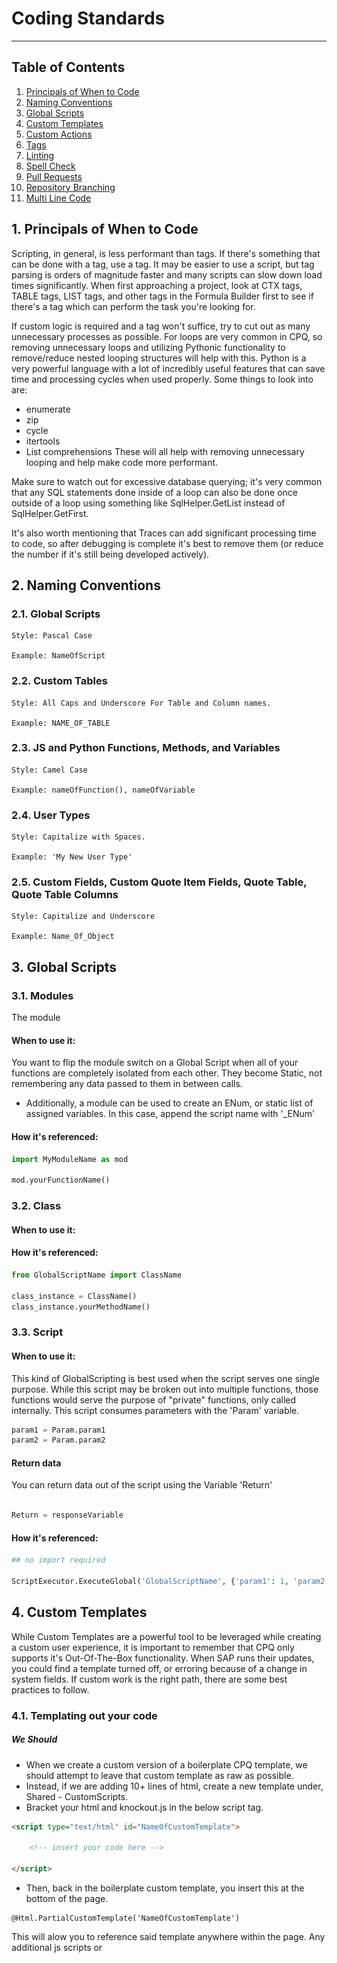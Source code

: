 # Coding Standards
---
## Table of Contents

1. [Principals of When to Code](#principals-of-when-to-code)
2. [Naming Conventions](#naming-conventions)
3. [Global Scripts](#global-scripts)
4. [Custom Templates](#custom-templates)
5. [Custom Actions](#custom-actions)
6. [Tags](#tags)
7. [Linting](#linting)
8. [Spell Check](#spell-check)
9. [Pull Requests](#pull-requests)
10. [Repository Branching](#repository-branching)
11. [Multi Line Code](#mulit-line-code)

## 1. Principals of When to Code 

Scripting, in general, is less performant than tags. If there's something that can be done with a tag, use a tag. It may be easier to use a script, but tag parsing is orders of magnitude faster and many scripts can slow down load times significantly. When first approaching a project, look at CTX tags, TABLE tags, LIST tags, and other tags in the Formula Builder first to see if there's a tag which can perform the task you're looking for. 
 
If custom logic is required and a tag won't suffice, try to cut out as many unnecessary processes as possible. For loops are very common in CPQ, so removing unnecessary loops and utilizing Pythonic functionality to remove/reduce nested looping structures will help with this. Python is a very powerful language with a lot of incredibly useful features that can save time and processing cycles when used properly. Some things to look into are:
- enumerate
- zip
- cycle
- itertools
- List comprehensions
These will all help with removing unnecessary looping and help make code more performant.
 
Make sure to watch out for excessive database querying; it's very common that any SQL statements done inside of a loop can also be done once outside of a loop using something like SqlHelper.GetList instead of SqlHelper.GetFirst.
 
It's also worth mentioning that Traces can add significant processing time to code, so after debugging is complete it's best to remove them (or reduce the number if it's still being developed actively).

## 2. Naming Conventions


### 2.1. Global Scripts

    Style: Pascal Case

    Example: NameOfScript


### 2.2. Custom Tables

    Style: All Caps and Underscore For Table and Column names.

    Example: NAME_OF_TABLE


### 2.3. JS and Python Functions, Methods, and Variables

    Style: Camel Case

    Example: nameOfFunction(), nameOfVariable


### 2.4. User Types

    Style: Capitalize with Spaces.

    Example: 'My New User Type'


### 2.5. Custom Fields, Custom Quote Item Fields, Quote Table, Quote Table Columns

    Style: Capitalize and Underscore

    Example: Name_Of_Object


## 3. Global Scripts

### 3.1. Modules
The module 
#### When to use it:
You want to flip the module switch on a Global Script when all of your functions are completely isolated from each other.  They become Static, not remembering any data passed to them in between calls.
- Additionally, a module can be used to create an ENum, or static list of assigned variables.  In this case, append the script name with '_ENum'

#### How it's referenced:
```Python
import MyModuleName as mod

mod.yourFunctionName()
```
### 3.2. Class

#### When to use it:

#### How it's referenced:
```Python
from GlobalScriptName import ClassName

class_instance = ClassName() 
class_instance.yourMethodName()
```
### 3.3. Script

#### When to use it:
This kind of GlobalScripting is best used when the script serves one single purpose.  While this script may be broken out into multiple functions, those functions would serve the purpose of "private" functions, only called internally.  This script consumes parameters with the 'Param' variable.
```Python
param1 = Param.param1
param2 = Param.param2
```

#### Return data

You can return data out of the script using the Variable 'Return'
```Python

Return = responseVariable
```

#### How it's referenced:
```Python
## no import required

ScriptExecutor.ExecuteGlobal('GlobalScriptName', {'param1': 1, 'param2': 'second value'})
```



## 4. Custom Templates

While Custom Templates are a powerful tool to be leveraged while creating a custom user experience, it is important to remember that CPQ only supports it's Out-Of-The-Box functionality.  When SAP runs their updates, you could find a template turned off, or erroring because of a change in system fields.  If custom work is the right path, there are some best practices to follow.

### 4.1. Templating out your code

##### We Should
- When we create a custom version of a boilerplate CPQ template, we should attempt to leave that custom template as raw as possible.
- Instead, if we are adding 10+ lines of html, create a new template under, Shared - CustomScripts.
- Bracket your html and knockout.js in the below script tag.
```html
<script type="text/html" id="NameOfCustomTemplate">

    <!-- insert your code here -->

</script>
``` 
- Then, back in the boilerplate custom template, you insert this at the bottom of the page.
```knockout.JS
@Html.PartialCustomTemplate('NameOfCustomTemplate')
```
This will alow you to reference said template anywhere within the page.  Any additional js scripts or <style> tag added in side the custom template will also be loaded into the DOM on page load.
- You can then call the template using knockout comment notation
```knockout.JS
<!-- ko template: { name 'NameOfCustomTemplate', data: 'if you need to pass data'} --><!-- /ko -->
```
- You can also reference the template inside an element using a data bind.
```knockout.JS
<span data-bind="template: { name: 'NameOfCustomTemplate', data: 'if you need to pass data'} "></span>
```
- Now, when future efforts are made to debug code in the Browsers Inspector, the named templates will actually align with the Custom Template file name.
- Additionally, we keep the code base clean and easy to maneuver.

##### We should never:
- Develop on a global User Type.  Instead, clone it.
- Develop on a template currently attached to globally used User Types.  Instead, make a copy and attach it to your own 'cloned' User Type 
- Nest the code code for a template directly inside another template.  Instead, make that nested code into its own template and call it as described above.
- Add a lot of code (all in a row) to a custom :boiler plate" template.  Instead make it its own template and call it.

### 4.2. 

### 4.3. 

## 5. Custom Actions
Because Custom Actions can contain code/scripts it creates a large amount of locations that a potentially buggy script could be hiding. For this reason, if your code will contain more than 5 lines, it is best to house your code in a global script, and pass it a reference to the quote, as necessary.

```Python
ScriptExecutor.ExecuteGlobal('GlobalScriptName', context.Quote)
```

## 6. Tags

Tags exist as a faster way to access and process data related to quotes and products. They are more limited in terms of functionality but are much more performant. If you have the option to use a tag instead of a script, use a tag.

### 6.1. Special Tags
There are three special tags: CTX, LIST, and TABLE tags. These three tags have extra features and serve different purposes from other tags:
- CTX tags consolidate many of the existing tags into a singular place, while also offering many new tags to pull information that previously couldn't be pulled. CTX tags have built in formatting options for strings and numbers and can access contents of a container.
- TABLE tags query and return the first result in a specified custom table. The tag uses HANA SQL, which is very similar to MySQL or PL/SQL, and queries follow the same format as both of those languages. This works for any custom table, including system custom tables.
- LIST tags operate the same as a TABLE tag, but will return all values retrieved instead of the first value. The values are divided by a | with no spaces.

### 6.2. Tag Deprecation
When using Tags, especially in Document Generation, use CTX tag whenever possible to avoid deprecations, inside of the C and Q Tags.  A full list of deprecated tags can be found on the SAP CPQ website.

## Linting
Having the proper Linters installed ensures that the code base remains clean and consistent.  They will through visual errors, on save, when linting standards are not being followed.

Please instal both linters:
- Flake 8
- Pylint

To activate linters, restart VS code after installation.

## 7. Spell Check
Spelling errors are easy to make, and can lead to hours of debugging.  Please instal the following spell checker extension:
- Code Spell Checker

## 8. Pull Requests
Anyone reviewing code in PR's (Pull Requests), should ensure that all standards were abided by before approving the PR.

## 9. Repository Branching
- Whenever you have a Story, Bug, Task, etc that results in committing code to the repository, you must create a new Branch, and name it after the ticket assigned to you
- Append onto the branch name with a basic description of the ticket.
- Example: "Tenant-Build-CPQ-#89_Create-Top-Of-Page-Button"

## 10. Multi Line Code

### 10.1. Long Strings
- Instead of using new line characters
<span><img src="/Education/media/images/redX.png" width="20" height="20"/></span>
```Python
myVar = "I like my new car\nbecause it comes with a color/I like. "
``` 
- Use a long string
<Span><img src="/Education/media/images/greenCheckBox.png" width="20" height="20"/></span>
```Python
myVar = '''
    I like my new car
    because it comes with a color
    I like.''' 
```

## 10.2. Breaking code into multi lines

Out linting standards constrain line length to 80 Characters or less, here are some ways to maintain this.

 - You can break you code to the next line after a '('  

<span><img src="/Education/media/images/redX.png" width="20" height="20"/></span>
```Python
myVar = FirstFunction.SecondFunction("This is a long string")
```
<Span><img src="/Education/media/images/greenCheckBox.png" width="20" height="20"/></span>
```Python
myVar = FirstFunction.SecondFunction(
    "This is a long string"
)
```

- You can also break you line up directly before a '.' and adding a '\\'  

<span><img src="/Education/media/images/redX.png" width="20" height="20"/></span>
```Python
myVar = FirstFunction.SecondFunction("This is a long string")
```
<Span><img src="/Education/media/images/greenCheckBox.png" width="20" height="20"/></span>
```Python
myVar = FirstFunction \
    .SecondFunction("This is a long string")
```
